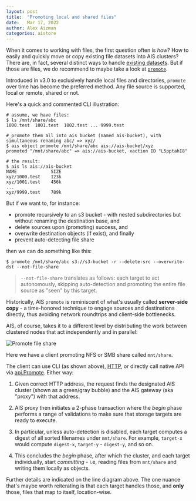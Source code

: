 ```yaml
---
layout: post
title:  "Promoting local and shared files"
date:   Mar 17, 2022
author: Alex Aizman
categories: aistore
---
```


When it comes to working with files, the first question  often is *how*? How to easily and quickly move or copy existing file datasets into AIS clusters?
There are, in fact, several distinct ways to handle [existing datasets](/docs/overview.md#existing-datasets). But if those are files, we do recommend to maybe take a look at [`promote`](/docs/overview.md).

Introduced in v3.0 to exclusively handle local files and directories, `promote` over time has become the preferred method. Any file source is supported, local or remote, shared or not.

Here's a quick and commented CLI illustration:

```console
# assume, we have files:
$ ls /mnt/share/abc
1000.test  1001.test  1002.test ... 9999.test

# promote them all into ais bucket (named ais-bucket), with simultaneous renaming abc/ => xyz/
$ ais object promote /mnt/share/abc ais://ais-bucket/xyz
promoted "/mnt/share/abc" => ais://ais-bucket, xaction ID "L5pptahI8"

# the result:
$ ais ls ais://ais-bucket
NAME             SIZE
xyz/1000.test    123k
xyz/1001.test    456k
...
xyz/9999.test    789k
```

But if we want to, for instance:

- promote recursively to an s3 bucket - with nested subdirectories but without renaming the destination base, and
- delete sources upon (promoting) success, and
- overwrite destination objects (if exist), and finally
- prevent auto-detecting file share

then we can do something like this:

```console
$ promote /mnt/share/abc s3://s3-bucket -r --delete-src --overwrite-dst --not-file-share
```

> `--not-file-share` translates as follows: each target to act autonomously, skipping auto-detection and promoting the entire file source as "seen" by this target.

Historically, AIS `promote` is reminiscent of what's usually called **server-side copy** - a time-honored technique to engage sources and destinations directly, thus avoiding network roundtrips and client-side bottlenecks.

AIS, of course, takes it to a different level by distributing the work between clustered nodes that act independently and in parallel:

![Promote file share](/assets/promote-file-share.png)

Here we have a client promoting NFS or SMB share called `mnt/share`.

The client can use CLI (as shown above), [HTTP](/docs/http_api.md), or directly call native API via [api.Promote](https://github.com/NVIDIA/aistore/tree/master/api). Either way:

1. Given correct HTTP address, the request finds the designated AIS cluster (shown as a green/gray bubble) and the AIS gateway (aka "proxy") with that address.

2. AIS proxy then initiates a 2-phase transaction where the *begin* phase performs a range of validations to make sure that storage targets are ready to execute.

3. In particular, unless auto-detection is disabled, each target computes a digest of all sorted filenames under `mnt/share`. For example, `target-x` would compute `digest-x`, `target-y` - `digest-y`, and so on.

4. This concludes the *begin* phase, after which the cluster, and each target individually, start *committing* - i.e, reading files from `mnt/share` and writing them locally as objects.

Further details are indicated on the line diagram above. The one nuance that's maybe worth reiterating is that each target handles those, and **only** those, files that map to itself, location-wise.

